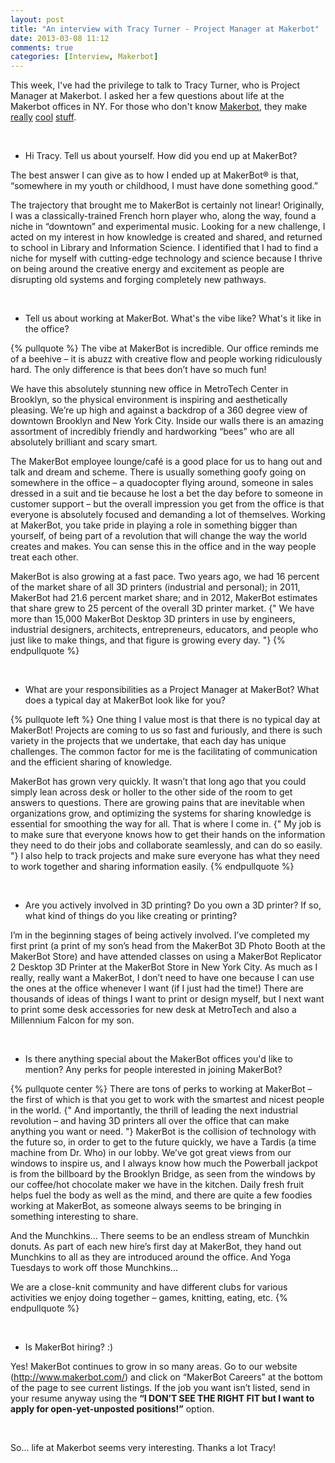 ```yaml
---
layout: post
title: "An interview with Tracy Turner - Project Manager at Makerbot"
date: 2013-03-08 11:12
comments: true
categories: [Interview, Makerbot]
---
```


This week, I've had the privilege to talk to Tracy Turner, who is Project Manager at Makerbot. I asked her a few questions about life at the Makerbot offices in NY. For those who don't know [Makerbot](http://www.makerbot.com/), they make [really](http://store.makerbot.com/replicator.html) [cool](http://store.makerbot.com/replicator2.html) [stuff](https://store.makerbot.com/replicator2x.html).

<!-- more -->

<br/>

+ Hi Tracy. Tell us about yourself. How did you end up at MakerBot?

The best answer I can give as to how I ended up at MakerBot® is that, “somewhere in my 
youth or childhood, I must have done something good.”

The trajectory that brought me to MakerBot is certainly not linear! Originally, I was a 
classically-trained French horn player who, along the way, found a niche in “downtown” and 
experimental music. Looking for a new challenge, I acted on my interest in how knowledge is 
created and shared, and returned to school in Library and Information Science. I identified 
that I had to find a niche for myself with cutting-edge technology and science because I thrive 
on being around the creative energy and excitement as people are disrupting old systems 
and forging completely new pathways.

<br/>

+ Tell us about working at MakerBot. What's the vibe like? What's it like in the office?

{% pullquote %}
The vibe at MakerBot is incredible. Our office reminds me of a beehive – it is abuzz with 
creative flow and people working ridiculously hard. The only difference is that bees don’t have 
so much fun! 

We have this absolutely stunning new office in MetroTech Center in Brooklyn, so the physical 
environment is inspiring and aesthetically pleasing. We’re up high and against a backdrop of 
a 360 degree view of downtown Brooklyn and New York City. Inside our walls there is an 
amazing assortment of incredibly friendly and hardworking “bees” who are all absolutely 
brilliant and scary smart.

The MakerBot employee lounge/café is a good place for us to hang out and talk and dream and scheme. There is usually something goofy going on somewhere in the office – a quadocopter flying around, someone in sales dressed in a suit and tie because he lost a bet the day before to someone in customer support – but the overall impression you get from the  office is that everyone is absolutely focused and demanding a lot of themselves. Working at MakerBot, you take pride in playing a role in something bigger than yourself, of being part of a revolution that will change the way the world creates and makes. You can sense this in the office and in the way people treat each other.

MakerBot is also growing at a fast pace. Two years ago, we had 16 percent of the market 
share of all 3D printers (industrial and personal); in 2011, MakerBot had 21.6 percent market 
share; and in 2012, MakerBot estimates that share grew to 25 percent of the overall 3D 
printer market. {" We have more than 15,000 MakerBot Desktop 3D printers in use by 
engineers, industrial designers, architects, entrepreneurs, educators, and people who just like 
to make things, and that figure is growing every day. "}
{% endpullquote %}

<br/>

+ What are your responsibilities as a Project Manager at MakerBot? What does a 
typical day at MakerBot look like for you?

{% pullquote left %}
One thing I value most is that there is no typical day at MakerBot! Projects are coming to us 
so fast and furiously, and there is such variety in the projects that we undertake, that each 
day has unique challenges. The common factor for me is the facilitating of communication 
and the efficient sharing of knowledge.

MakerBot has grown very quickly. It wasn’t that long ago that you could simply lean across desk or holler to the other side of the room to get answers to questions. There are growing pains that are inevitable when organizations grow, and optimizing the systems for sharing knowledge is essential for smoothing the way for all. That is where I come in. {" My job is to make sure that everyone knows how to get their hands on the information they need to do their jobs and collaborate seamlessly, and can do so easily. "} I also help to track projects and make sure everyone has what they need to work together and sharing information easily. 
{% endpullquote %}

<br/>

+ Are you actively involved in 3D printing? Do you own a 3D printer? If so, what kind of 
things do you like creating or printing?

I’m in the beginning stages of being actively involved. I’ve completed my first print (a print of 
my son’s head from the MakerBot 3D Photo Booth at the MakerBot Store) and have attended 
classes on using a MakerBot Replicator 2 Desktop 3D Printer at the MakerBot Store in New 
York City. As much as I really, really want a MakerBot, I don’t need to have one because I 
can use the ones at the office whenever I want (if I just had the time!) There are thousands of 
ideas of things I want to print or design myself, but I next want to print some desk accessories 
for new desk at MetroTech and also a Millennium Falcon for my son.

<br/>

+ Is there anything special about the MakerBot offices you'd like to mention? Any 
perks for people interested in joining MakerBot?

{% pullquote center %}
There are tons of perks to working at MakerBot – the first of which is that you get to work with 
the smartest and nicest people in the world. {" And importantly, the thrill of leading the next 
industrial revolution – and having 3D printers all over the office that can make anything you 
want or need. "} MakerBot is the collision of technology with the future so, in order to get to the 
future quickly, we have a Tardis (a time machine from Dr. Who) in our lobby. We’ve got great 
views from our windows to inspire us, and I always know how much the Powerball jackpot is 
from the billboard by the Brooklyn Bridge, as seen from the windows by our coffee/hot 
chocolate maker we have in the kitchen. Daily fresh fruit helps fuel the body as well as the 
mind, and there are quite a few foodies working at MakerBot, as someone always seems to 
be bringing in something interesting to share.

And the Munchkins... There seems to be an endless stream of Munchkin donuts. As part of 
each new hire’s first day at MakerBot, they hand out Munchkins to all as they are introduced 
around the office. And Yoga Tuesdays to work off those Munchkins...

We are a close-knit community and have different clubs for various activities we enjoy doing 
together – games, knitting, eating, etc.
{% endpullquote %}

<br/>

+ Is MakerBot hiring? :)

Yes! MakerBot continues to grow in so many areas. Go to our website  (http://www.makerbot.com/) and click on “MakerBot Careers” at the bottom of the page to see  current listings. If the job you want isn’t listed, send in your resume anyway using the __“I DON’T SEE THE RIGHT FIT but I want to apply for open-yet-unposted positions!”__ option.

<br/>

So... life at Makerbot seems very interesting. Thanks a lot Tracy!
